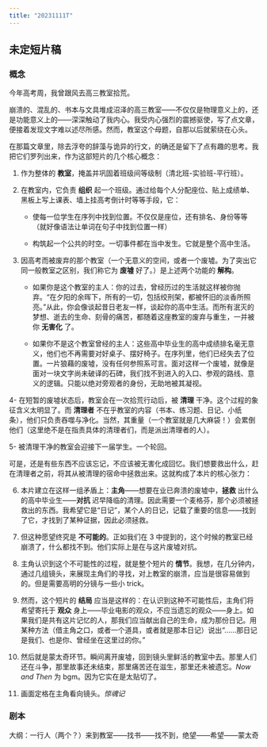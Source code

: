 ```yaml
---
title: "20231111T"
---
```


## 未定短片稿

### 概念

今年高考周，我曾跟风去高三教室拾荒。

崩溃的、混乱的、书本与文具堆成沼泽的高三教室——不仅仅是物理意义上的，还是功能意义上的——深深触动了我内心。我受内心强烈的震撼驱使，写了点文章，便接着发现文字难以述尽所感。然而，教室这个母题，自那以后就萦绕在心头。

在那篇文章里，除去浮夸的辞藻与诡异的行文，的确还是留下了点有趣的思考。我把它们罗列出来，作为这部短片的几个核心概念：

1. 作为整体的 **教室**，掩盖并巩固着班级间等级制（清北班-实验班-平行班）。

2. 在教室内，它负责 **组织** 起一个班级。通过给每个人分配座位、贴上成绩单、黑板上写上课表、墙上挂高考倒计时等等手段，它：
   
   - 使每一位学生在序列中找到位置。不仅仅是座位，还有排名、身份等等（就好像语法让单词在句子中找到位置一样）
   
   - 构筑起一个公共的时空。一切事件都在当中发生。它就是整个高中生活。

3. 因高考而被废弃的那个教室（一个无意义的空间，或者一个废墟。为了突出它同一般教室之区别，我们称它为 **废墟** 好了。）是上述两个功能的 **解构**。
   
   - 如果你是这个教室的主人：你的过去，曾经历过的生活就这样被你抛弃。“在夕阳的余晖下，所有的一切，包括绞刑架，都被怀旧的淡香所照亮。”从此，你会像谈起昔日老友一样，谈起你的高中生活。而所有泯灭的梦想、逝去的生命、刻骨的痛苦，都随着这座教室的废弃与重生，一并被你 **无害化** 了。
   
   - 如果你不是这个教室曾经的主人：这些高中毕业生的高中成绩排名毫无意义，他们也不再需要对好桌子、摆好椅子。在序列里，他们已经失去了位置。一片狼藉的废墟，没有任何参照系可言。面对这样一个废墟，就像是面对一块文字尚未破译的石碑，我们找不到进入的入口、参观的路线、意义的逻辑。只能以绝对旁观者的身份，无助地被其凝视。

4- 在短暂的废墟状态后，教室会在一次拾荒行动后，被 **清理** 干净。这个过程的象征含义太明显了。而 **清理者** 不在乎教室的内容（书本、练习题、日记、小纸条），他们只负责吞噬与净化。当然，其重量（一个教室就是几大麻袋！）会累倒他们（这里绝不是在指责具体的清理者们，而是派出清理者的人）。

5- 被清理干净的教室会迎接下一届学生。一个轮回。

可是，还是有些东西不应该忘记，不应该被无害化成回忆。我们想要救出什么，赶在清理者之前，将其从被清理的宿命中拯救出来。这就构成了本片的核心张力：

6. 本片建立在这样一组矛盾上：**主角**——想要在业已奔溃的废墟中，**拯救** 出什么的高中毕业生——**对抗** 迟早降临的清理。因此需要一个麦格芬，那个必须被拯救出的东西。我希望它是“日记”，某个人的日记，记载了重要的信息——找到了它，才找到了某种证据，因此必须拯救。

7. 但这种愿望终究是 **不可能的**。正如我们在 3 中提到的，这个时候的教室已经崩溃了，什么都找不到。他们实际上是在与这片废墟对抗。

8. 主角认识到这个不可能性的过程，就是整个短片的 **情节**。我想，在几分钟内，通过几组镜头，来展现主角们的寻找，对上教室的崩溃，应当是很容易做到的。但是需要高明的分镜与一些小 trick。

9. 然而，这个短片的 **结局** 应当是这样的：在认识到这种不可能性后，主角们将希望寄托于 **观众** 身上——毕业电影的观众，不应当遗忘的观众——身上。如果我们是共有这片记忆的人，那我们应当献出自己的生命，成为那份日记。用某种方法（借主角之口，或者一个道具，或者就是那本日记）说出“……那日记是我们、也是你、曾经坐在这里过的你。”

10. 然后就是蒙太奇环节。瞬间离开废墟，回到镜头里鲜活的教室中去。那里人们还在斗争，那里故事还未结束，那里痛苦还在滋生，那里还未被遗忘。_Now and Then_ 为 bgm。因为它实在是太贴切了。

11. 画面定格在主角看向镜头。*惊魂记*



### 剧本

大纲：一行人（两个？）来到教室——找书——找不到，绝望——希望——蒙太奇




